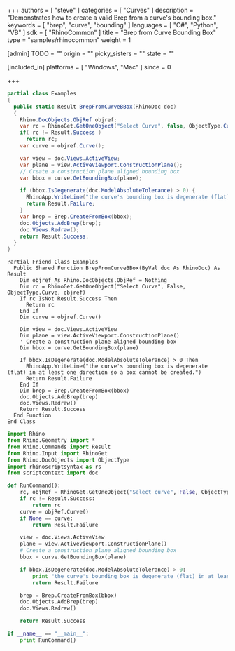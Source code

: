 +++
authors = [ "steve" ]
categories = [ "Curves" ]
description = "Demonstrates how to create a valid Brep from a curve's bounding box."
keywords = [ "brep", "curve", "bounding" ]
languages = [ "C#", "Python", "VB" ]
sdk = [ "RhinoCommon" ]
title = "Brep from Curve Bounding Box"
type = "samples/rhinocommon"
weight = 1

[admin]
TODO = ""
origin = ""
picky_sisters = ""
state = ""

[included_in]
platforms = [ "Windows", "Mac" ]
since = 0

+++

<div class="codetab-content" id="cs">

```cs
partial class Examples
{
  public static Result BrepFromCurveBBox(RhinoDoc doc)
  {
    Rhino.DocObjects.ObjRef objref;
    var rc = RhinoGet.GetOneObject("Select Curve", false, ObjectType.Curve, out objref);
    if( rc != Result.Success )
      return rc;
    var curve = objref.Curve();

    var view = doc.Views.ActiveView;
    var plane = view.ActiveViewport.ConstructionPlane();
    // Create a construction plane aligned bounding box
    var bbox = curve.GetBoundingBox(plane);

    if (bbox.IsDegenerate(doc.ModelAbsoluteTolerance) > 0) {
      RhinoApp.WriteLine("the curve's bounding box is degenerate (flat) in at least one direction so a box cannot be created.");
      return Result.Failure;
    }
    var brep = Brep.CreateFromBox(bbox);
    doc.Objects.AddBrep(brep);
    doc.Views.Redraw();
    return Result.Success;
  }
}
```

</div>


<div class="codetab-content" id="vb">

```vbnet
Partial Friend Class Examples
  Public Shared Function BrepFromCurveBBox(ByVal doc As RhinoDoc) As Result
	Dim objref As Rhino.DocObjects.ObjRef = Nothing
	Dim rc = RhinoGet.GetOneObject("Select Curve", False, ObjectType.Curve, objref)
	If rc IsNot Result.Success Then
	  Return rc
	End If
	Dim curve = objref.Curve()

	Dim view = doc.Views.ActiveView
	Dim plane = view.ActiveViewport.ConstructionPlane()
	' Create a construction plane aligned bounding box
	Dim bbox = curve.GetBoundingBox(plane)

	If bbox.IsDegenerate(doc.ModelAbsoluteTolerance) > 0 Then
	  RhinoApp.WriteLine("the curve's bounding box is degenerate (flat) in at least one direction so a box cannot be created.")
	  Return Result.Failure
	End If
	Dim brep = Brep.CreateFromBox(bbox)
	doc.Objects.AddBrep(brep)
	doc.Views.Redraw()
	Return Result.Success
  End Function
End Class
```

</div>


<div class="codetab-content" id="py">

```python
import Rhino
from Rhino.Geometry import *
from Rhino.Commands import Result
from Rhino.Input import RhinoGet
from Rhino.DocObjects import ObjectType
import rhinoscriptsyntax as rs
from scriptcontext import doc

def RunCommand():
    rc, objRef = RhinoGet.GetOneObject("Select curve", False, ObjectType.Curve)
    if rc != Result.Success:
        return rc
    curve = objRef.Curve()
    if None == curve:
        return Result.Failure

    view = doc.Views.ActiveView
    plane = view.ActiveViewport.ConstructionPlane()
    # Create a construction plane aligned bounding box
    bbox = curve.GetBoundingBox(plane)

    if bbox.IsDegenerate(doc.ModelAbsoluteTolerance) > 0:
        print "the curve's bounding box is degenerate (flat) in at least one direction so a box cannot be created."
        return Result.Failure

    brep = Brep.CreateFromBox(bbox)
    doc.Objects.AddBrep(brep)
    doc.Views.Redraw()

    return Result.Success

if __name__ == "__main__":
    print RunCommand()
```

</div>

